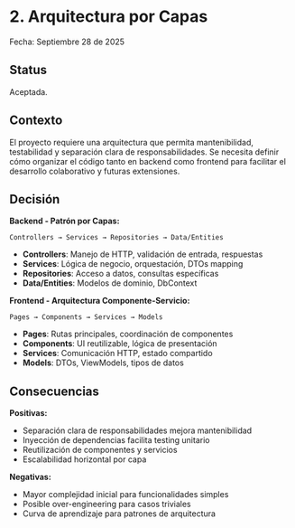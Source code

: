 # 2. Arquitectura por Capas

Fecha: Septiembre 28 de 2025

## Status

Aceptada.

## Contexto

El proyecto requiere una arquitectura que permita mantenibilidad, testabilidad y separación clara de responsabilidades. Se necesita definir cómo organizar el código tanto en backend como frontend para facilitar el desarrollo colaborativo y futuras extensiones.

## Decisión

**Backend - Patrón por Capas:**
```
Controllers → Services → Repositories → Data/Entities
```

- **Controllers**: Manejo de HTTP, validación de entrada, respuestas
- **Services**: Lógica de negocio, orquestación, DTOs mapping  
- **Repositories**: Acceso a datos, consultas específicas
- **Data/Entities**: Modelos de dominio, DbContext

**Frontend - Arquitectura Componente-Servicio:**
```
Pages → Components → Services → Models
```

- **Pages**: Rutas principales, coordinación de componentes
- **Components**: UI reutilizable, lógica de presentación
- **Services**: Comunicación HTTP, estado compartido
- **Models**: DTOs, ViewModels, tipos de datos

## Consecuencias

**Positivas:**
- Separación clara de responsabilidades mejora mantenibilidad
- Inyección de dependencias facilita testing unitario
- Reutilización de componentes y servicios
- Escalabilidad horizontal por capa

**Negativas:**
- Mayor complejidad inicial para funcionalidades simples
- Posible over-engineering para casos triviales
- Curva de aprendizaje para patrones de arquitectura